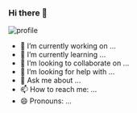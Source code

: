 ### Hi there 👋

![profile](https://user-images.githubusercontent.com/18472540/190840378-0858c085-3260-4c8f-9eb0-c8cbea487a96.gif)




- 🔭 I’m currently working on ...
- 🌱 I’m currently learning ...
- 👯 I’m looking to collaborate on ...
- 🤔 I’m looking for help with ...
- 💬 Ask me about ...
- 📫 How to reach me: ...
- 😄 Pronouns: ...





